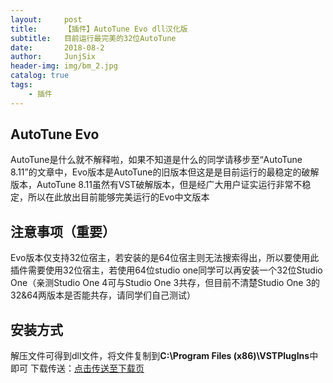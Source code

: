 ```yaml
---
layout:     post
title:      【插件】AutoTune Evo dll汉化版
subtitle:   目前运行最完美的32位AutoTune
date:       2018-08-2
author:     JunjSix
header-img: img/bm_2.jpg
catalog: true
tags:
    - 插件
---
```

## AutoTune Evo
AutoTune是什么就不解释啦，如果不知道是什么的同学请移步至“AutoTune 8.11”的文章中，Evo版本是AutoTune的旧版本但这是是目前运行的最稳定的破解版本，AutoTune 8.11虽然有VST破解版本，但是经广大用户证实运行非常不稳定，所以在此放出目前能够完美运行的Evo中文版本
## 注意事项（重要）
Evo版本仅支持32位宿主，若安装的是64位宿主则无法搜索得出，所以要使用此插件需要使用32位宿主，若使用64位studio one同学可以再安装一个32位Studio One（亲测Studio One 4可与Studio One 3共存，但目前不清楚Studio One 3的32&64两版本是否能共存，请同学们自己测试）
## 安装方式
解压文件可得到dll文件，将文件复制到**C:\Program Files (x86)\VSTPlugIns**中即可
下载传送：[点击传送至下载页][1]


  [1]: https://pan.baidu.com/s/1SmIjbPmIiDpPyKn9qI5yvw
